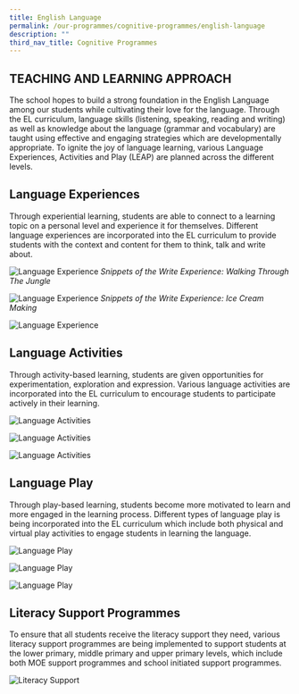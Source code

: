 ```yaml
---
title: English Language
permalink: /our-programmes/cognitive-programmes/english-language
description: ""
third_nav_title: Cognitive Programmes
---
```

TEACHING AND LEARNING APPROACH
------------------------------

The school hopes to build a strong foundation in the English Language among our students while cultivating their love for the language. Through the EL curriculum, language skills (listening, speaking, reading and writing) as well as knowledge about the language (grammar and vocabulary) are taught using effective and engaging strategies which are developmentally appropriate. To ignite the joy of language learning, various Language Experiences, Activities and Play (LEAP) are planned across the different levels.

Language Experiences
--------------------

Through experiential learning, students are able to connect to a learning topic on a personal level and experience it for themselves. Different language experiences are incorporated into the EL curriculum to provide students with the context and content for them to think, talk and write about.

![Language Experience](/images/Language%20Experience%201.jpg)
*Snippets of the Write Experience: Walking Through The Jungle*

![Language Experience](/images/Language%20Experience%202.jpg)
*Snippets of the Write Experience: Ice Cream Making*

![Language Experience](/images/Language%20Experience%203.jpg)

Language Activities
-------------------

Through activity-based learning, students are given opportunities for experimentation, exploration and expression. Various language activities are incorporated into the EL curriculum to encourage students to participate actively in their learning.

![Language Activities](/images/Language%20Actvities%201.jpg)

![Language Activities](/images/Language%20Actvities%202.jpg)

![Language Activities](/images/Language%20Actvities%203.jpg)

Language Play
-------------

Through play-based learning, students become more motivated to learn and more engaged in the learning process. Different types of language play is being incorporated into the EL curriculum which include both physical and virtual play activities to engage students in learning the language.

![Language Play](/images/Language%20Play%201.jpg)

![Language Play](/images/Language%20Play%202.jpg)

![Language Play](/images/Language%20Play%203.jpg)

Literacy Support Programmes
---------------------------

To ensure that all students receive the literacy support they need, various literacy support programmes are being implemented to support students at the lower primary, middle primary and upper primary levels, which include both MOE support programmes and school initiated support programmes.

![Literacy Support](/images/Literacy%20Support.png)